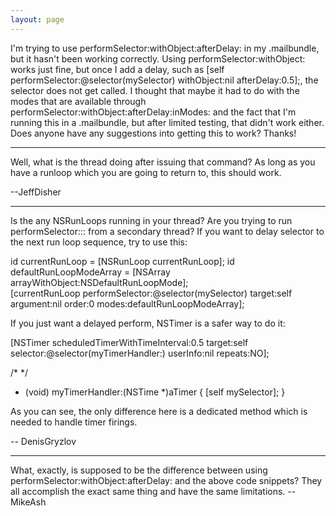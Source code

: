 ```yaml
---
layout: page
---
```



I'm trying to use performSelector:withObject:afterDelay: in my .mailbundle, but it hasn't been working correctly.  Using performSelector:withObject:  works just fine, but once I add a delay, such as     [self performSelector:@selector(mySelector) withObject:nil afterDelay:0.5];, the selector does not get called.  I thought that maybe it had to do with the modes that are available through performSelector:withObject:afterDelay:inModes: and the fact that I'm running this in a .mailbundle, but after limited testing, that didn't work either.  Does anyone have any suggestions into getting this to work?  Thanks!

----

Well, what is the thread doing after issuing that command?  As long as you have a runloop which you are going to return to, this should work.

--JeffDisher

----

Is the any NSRunLoop<nowiki/>s running in your thread? Are you trying to run     performSelector::: from a secondary thread?
If you want to delay selector to the next run loop sequence, try to use this:

    
id currentRunLoop = [NSRunLoop currentRunLoop];
id defaultRunLoopModeArray = [NSArray arrayWithObject:NSDefaultRunLoopMode];	
[currentRunLoop performSelector:@selector(mySelector)
	target:self
	argument:nil
	order:0
	modes:defaultRunLoopModeArray];


If you just want a delayed perform, NSTimer is a safer way to do it:

    
[NSTimer scheduledTimerWithTimeInterval:0.5
	target:self
	selector:@selector(myTimerHandler:)
	userInfo:nil
	repeats:NO];

/* */

- (void) myTimerHandler:(NSTime *)aTimer {
   [self mySelector];
}


As you can see, the only difference here is a dedicated method which is needed to handle timer firings.

-- DenisGryzlov

----
What, exactly, is supposed to be the difference between using     performSelector:withObject:afterDelay: and the above code snippets? They all accomplish the exact same thing and have the same limitations. -- MikeAsh
